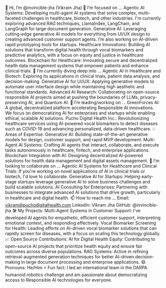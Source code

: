 👋 Hi, I’m @invincible-jha (Vikram Jha)
👀 I’m focused on ...
Agentic AI Systems: Developing multi-agent AI systems that solve complex, multi-faceted challenges in healthcare, biotech, and other industries. I'm currently exploring advanced RAG techniques, LlamaIndex, LangChain, and LangGraph for large document generation.
Generative AI: Leveraging cutting-edge generative AI models for everything from UI/UX design to creating advanced customer support agents. I’m also working on AI-driven rapid prototyping tools for startups.
Healthcare Innovations: Building AI solutions that transform digital health through vocal biomarkers and predictive analytics, with a focus on equity and justice in healthcare outcomes.
Blockchain for Healthcare: Innovating secure and decentralized health data management systems that empower patients and enhance clinical trials.
🌱 I’m currently diving deep into ...
Agentic AI in Healthcare and Biotech: Exploring its applications in clinical trials, patient data analysis, and decision-making.
Generative AI for UI/UX: Applying generative models to automate user interface design while maintaining high aesthetic and functional standards.
Advanced AI Research: Collaborating on open-source responsible AI projects aimed at pushing the boundaries of LLMs, privacy-preserving AI, and Quantum AI.
💼 I’m leading/working on ...
GreenForces AI: A global, decentralized platform accelerating Responsible AI innovations. We focus on democratizing AI for enterprises and startups while enabling ethical, scalable AI solutions.
Pucho Digital Health Inc.: Revolutionizing healthcare services using AI-powered vocal biomarkers to detect diseases such as COVID-19 and advancing personalized, data-driven healthcare.
💡 Areas of Expertise:
Generative AI: Building state-of-the-art generative models for design, customer support, and rapid MVP development.
Multi-Agent AI Systems: Crafting AI agents that interact, collaborate, and execute tasks autonomously in healthcare, fintech, and enterprise applications.
Blockchain Integration with AI: Designing decentralized AI-powered solutions for health data management and digital assets management.
💞️ I’m looking to collaborate on ...
Agentic AI Systems for Healthcare and Clinical Trials: If you're working on novel applications of AI in clinical trials or biotech, I'd love to collaborate.
Generative AI for Startups: Helping early-stage startups leverage generative AI to solve business challenges and build scalable solutions.
AI Consulting for Enterprises: Partnering with businesses to integrate advanced AI solutions that drive growth, particularly in healthcare and digital health.
📫 How to reach me ...
Email: vikram@puchodigitalhealth.com
LinkedIn: Vikram Jha
GitHub: @invincible-jha
🛠️ My Projects:
Multi-Agent Systems in Customer Support: I've developed AI agents for empathetic, efficient customer support, interpreting emotional context, and responding effectively.
Vocal Biomarker Screening for Health: Leading efforts on AI-driven vocal biomarker solutions that can rapidly screen for diseases, with a focus on scaling this technology globally.
📈 Open Source Contributions:
AI for Digital Health Equity: Contributing to open-source AI projects that prioritize health equity and ensure fair outcomes across diverse populations.
RAG Systems: Active in refining retrieval-augmented generation techniques for better AI-driven decision-making in large document processing and enterprise applications.
😄 Pronouns:
He/Him
⚡ Fun fact:
I led an international team in the DARPA humanoid robotics challenge and am passionate about democratizing access to Responsible AI technologies for everyone.
